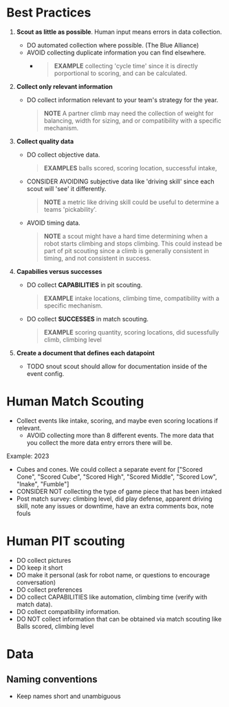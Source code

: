 
# Best Practices
1. **Scout as little as possible**. Human input means errors in data collection.
    - DO automated collection where possible. (The Blue Alliance)
    - AVOID collecting duplicate information you can find elsewhere.
        - > **EXAMPLE** collecting 'cycle time' since it is directly porportional to scoring, and can be calculated.
2. **Collect only relevant information**
    - DO collect information relevant to your team's strategy for the year.
        > **NOTE** A partner climb may need the collection of weight for balancing, width for sizing, and or compatibility with a specific mechanism.
3. **Collect quality data**
    - DO collect objective data.
        > **EXAMPLES** balls scored, scoring location, successful intake, 
    - CONSIDER AVOIDING subjective data like 'driving skill' since each scout will 'see' it differently.
        > **NOTE** a metric like driving skill could be useful to determine a teams 'pickability'.
    - AVOID timing data.
        > **NOTE** a scout might have a hard time determining when a robot starts climbing and stops climbing. This could instead be part of pit scouting since a climb is generally consistent in timing, and not consistent in success.
4. **Capabilies versus successes**
    - DO collect **CAPABILITIES** in pit scouting.
        > **EXAMPLE** intake locations, climbing time, compatibility with a specific mechanism.
    - DO collect **SUCCESSES** in match scouting. 
        > **EXAMPLE** scoring quantity, scoring locations, did sucessfully climb, climbing level


4. **Create a document that defines each datapoint**
    - TODO snout scout should allow for documentation inside of the event config.





# Human Match Scouting
- Collect events like intake, scoring, and maybe even scoring locations if relevant.
    - AVOID collecting more than 8 different events. The more data that you collect the more data entry errors there will be.

Example: 2023
- Cubes and cones. We could collect a separate event for ["Scored Cone", "Scored Cube", "Scored High", "Scored Middle", "Scored Low", "Inake", "Fumble"]
- CONSIDER NOT collecting the type of game piece that has been intaked
- Post match survey: climbing level, did play defense, apparent driving skill, note any issues or downtime, have an extra comments box, note fouls

# Human PIT scouting
- DO collect pictures
- DO keep it short
- DO make it personal (ask for robot name, or questions to encourage conversation)
- DO collect preferences
- DO collect CAPABILITIES like automation, climbing time (verify with match data).
- DO collect compatibility information.
- DO NOT collect information that can be obtained via match scouting like Balls scored, climbing level

# Data

## Naming conventions
- Keep names short and unambiguous